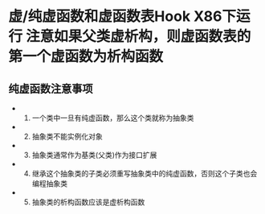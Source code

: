 # 虚/纯虚函数和虚函数表Hook  X86下运行 注意如果父类虚析构，则虚函数表的第一个虚函数为析构函数

## 纯虚函数注意事项

* 1. 一个类中一旦有纯虚函数，那么这个类就称为抽象类
* 2. 抽象类不能实例化对象
* 3. 抽象类通常作为基类(父类)作为接口扩展
* 4. 继承这个抽象类的子类必须重写抽象类中的纯虚函数，否则这个子类也会编程抽象类
* 5. 抽象类的析构函数应该是虚析构函数
